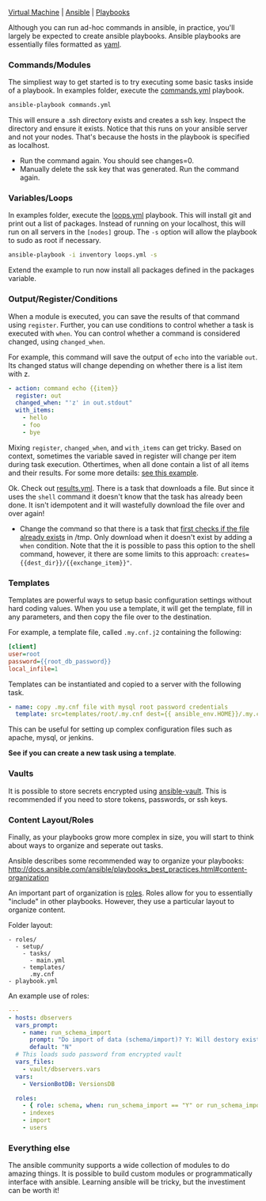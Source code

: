 [Virtual Machine](VM.md) | [Ansible](Ansible.md) | [Playbooks](Playbooks.md)

Although you can run ad-hoc commands in ansible, in practice, you'll largely be expected to create ansible playbooks. Ansible playbooks are essentially files formatted as [yaml](http://docs.ansible.com/ansible/YAMLSyntax.html).

### Commands/Modules

The simpliest way to get started is to try executing some basic tasks inside of a playbook.
In examples folder, execute the [commands.yml](examples/commands.yml) playbook.

```bash
ansible-playbook commands.yml
```

This will ensure a .ssh directory exists and creates a ssh key. Inspect the directory and ensure it exists. Notice that this runs on your ansible server and not your nodes. That's because the hosts in the playbook is specified as localhost.

* Run the command again. You should see changes=0.
* Manually delete the ssk key that was generated. Run the command again.

### Variables/Loops

In examples folder, execute the [loops.yml](examples/loops.yml) playbook.
This will install git and print out a list of packages. Instead of running on your localhost, this will run on all servers in the `[nodes]` group. The `-s` option will allow the playbook to sudo as root if necessary.

```bash
ansible-playbook -i inventory loops.yml -s
```

Extend the example to run now install all packages defined in the packages variable.

### Output/Register/Conditions

When a module is executed, you can save the results of that command using `register`.
Further, you can use conditions to control whether a task is executed with `when`.
You can control whether a command is considered changed, using `changed_when`.

For example, this command will save the output of `echo` into the variable `out`.
Its changed status will change depending on whether there is a list item with z.

```yaml
- action: command echo {{item}}
  register: out
  changed_when: "'z' in out.stdout"
  with_items:
    - hello
    - foo
    - bye
```

Mixing `register`, `changed_when`, and `with_items` can get tricky. Based on context, sometimes the variable saved in register will change per item during task execution. Othertimes, when all done contain a list of all items and their results. For some more details:
[see this example](http://stackoverflow.com/a/41292571/547112).

Ok. Check out [results.yml](examples/results.yml). There is a task that downloads a file. But since it uses the `shell` command it doesn't know that the task has already been done. It isn't idempotent and it will wastefully download the file over and over again!

* Change the command so that there is a task that [first checks if the file already exists](http://docs.ansible.com/ansible/stat_module.html) in /tmp. Only download when it doesn't exist by adding a `when` condition. Note that the it is possible to pass this option to the shell command, however, it there are some limits to this approach: `creates={{dest_dir}}/{{exchange_item}}"`.

### Templates

Templates are powerful ways to setup basic configuration settings without hard coding values.
When you use a template, it will get the template, fill in any parameters, and then copy the file over to the destination. 

For example, a template file, called `.my.cnf.j2` containing the following:

```ini
[client]
user=root
password={{root_db_password}}
local_infile=1
```

Templates can be instantiated and copied to a server with the following task.

```yaml
- name: copy .my.cnf file with mysql root password credentials
  template: src=templates/root/.my.cnf dest={{ ansible_env.HOME}}/.my.cnf owner={{mysql_account}} mode=0600
```

This can be useful for setting up complex configuration files such as apache, mysql, or jenkins. 

**See if you can create a new task using a template**.

### Vaults

It is possible to store secrets encrypted using [ansible-vault](http://docs.ansible.com/ansible/playbooks_vault.html). This is recommended if you need to store tokens, passwords, or ssh keys.

### Content Layout/Roles

Finally, as your playbooks grow more complex in size, you will start to think about ways to organize and seperate out tasks.

Ansible describes some recommended way to organize your playbooks:
http://docs.ansible.com/ansible/playbooks_best_practices.html#content-organization

An important part of organization is [roles](http://docs.ansible.com/ansible/playbooks_roles.html). Roles allow for you to essentially "include" in other playbooks. However, they use a particular layout to organize content.

Folder layout:
```
- roles/
  - setup/
    - tasks/
      - main.yml
    - templates/
      .my.cnf
- playbook.yml
```

An example use of roles:

```yaml
---
- hosts: dbservers
  vars_prompt:
    - name: run_schema_import
      prompt: "Do import of data (schema/import)? Y: Will destory existing data. N: Will skip"
      default: "N"
  # This loads sudo password from encrypted vault
  vars_files:
    - vault/dbservers.vars
  vars: 
    - VersionBotDB: VersionsDB

  roles: 
    - { role: schema, when: run_schema_import == "Y" or run_schema_import == "y" }
    - indexes
    - import
    - users
```

### Everything else

The ansible community supports a wide collection of modules to do amazing things. It is possible to build custom modules or programmatically interface with ansible. Learning ansible will be tricky, but the investiment can be worth it!